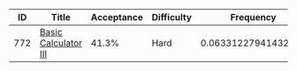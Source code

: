 |ID|Title|Acceptance|Difficulty|Frequency|
|----|-----|----|---|---|
|772|[Basic Calculator III]( https://leetcode.com/problems/basic-calculator-iii)|41.3%|Hard|0.06331227941432688|
